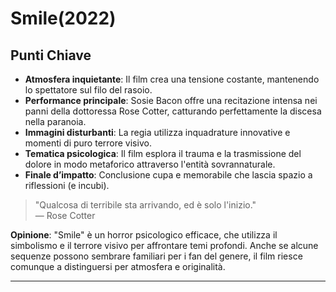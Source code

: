 # Smile(2022)

## Punti Chiave

- **Atmosfera inquietante**: Il film crea una tensione costante, mantenendo lo spettatore sul filo del rasoio.
- **Performance principale**: Sosie Bacon offre una recitazione intensa nei panni della dottoressa Rose Cotter, catturando perfettamente la discesa nella paranoia.
- **Immagini disturbanti**: La regia utilizza inquadrature innovative e momenti di puro terrore visivo.
- **Tematica psicologica**: Il film esplora il trauma e la trasmissione del dolore in modo metaforico attraverso l'entità sovrannaturale.
- **Finale d’impatto**: Conclusione cupa e memorabile che lascia spazio a riflessioni (e incubi).

> "Qualcosa di terribile sta arrivando, ed è solo l'inizio."  
> — Rose Cotter

**Opinione**: "Smile" è un horror psicologico efficace, che utilizza il simbolismo e il terrore visivo per affrontare temi profondi. Anche se alcune sequenze possono sembrare familiari per i fan del genere, il film riesce comunque a distinguersi per atmosfera e originalità.

---